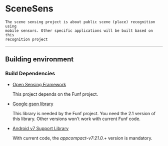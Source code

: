 # SceneSens

    The scene sensing project is about public scene (place) recognition using 
    mobile sensors. Other specific applications will be built based on this 
    recognition project

----
## Building environment
### Build Dependencies
* [Open Sensing Framework](http://funf.org/developers.html)

  This project depends on the Funf project.

* [Google gson library](https://github.com/google/gson/releases)

  This library is needed by the Funf project. You need the 2.1 version of this 
  library. Other versions won't work with current Funf code.

* [Android v7 Support Library](android_v7)

  With current code, the *appcompact-v7:21.0.+* version is mandatory.

[android_v7]: http://developer.android.com/tools/support-library/features.html
  
